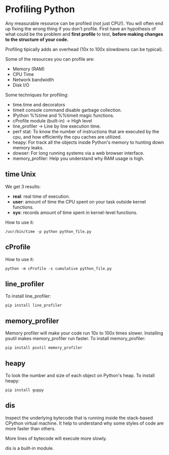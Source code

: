 # Profiling Python

Any measurable resource can be profiled (not just CPU!). You will often end up fixing the wrong thing if you don't profile. First have an hypothesis of what could be the problem and __first profile__ to test, __before making changes to the structure of your code.__

Profiling tipically adds an overhead (10x to 100x slowdowns can be typical).

Some of the resources you can profile are:

- Memory (RAM)
- CPU Time
- Network bandwidth
- Disk I/O

Some techniques for profiling:

- time.time and decorators
- timeit console command disable garbage collection.
- IPython %%time and %%timeit magic functions. 
- cProfile module (built-in) -> High level
- line_profiler -> Line by line execution time.
- perf stat: To know the number of instructions that are executed by the cpu, and how efficiently the cpu caches are utilized.
- heapy: For track all the objects inside Python's memory to hunting down memory leaks.
- dowser: For long running systems via a web browser interface.
- memory_profiler: Help you understand why RAM usage is high.

## time Unix

We get 3 results:
- __real__: real time of execution.
- __user__: amount of time the CPU spent on your task outside kernel functions.
- __sys__: records amount of time spent in kernel-level functions.

How to use it:

```shell
/usr/bin/time -p python python_file.py
```

## cProfile

How to use it:
```shell
python -m cProfile -s cumulative python_file.py
```


## line_profiler
To install line_profiler:

```shell
pip install line_profiler
```
## memory_profiler

Memory profiler will make your code run 10x to 100x times slower. Installing psutil makes memory_profiler run faster.
To install memory_profiler:

```shell
pip install psutil memory_profiler
```

## heapy

To look the number and size of each object on Python's heap.
To install heapy:

```shell
pip install guppy
```

## dis

Inspect the underlying bytecode that is running inside the stack-based CPython virtual machine. It help to understand why some styles of code are more faster than others.

More lines of bytecode will execute more slowly.

dis is a built-in module.